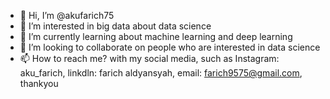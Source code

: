 - 👋 Hi, I’m @akufarich75
- 👀 I’m interested in big data about data science
- 🌱 I’m currently learning about machine learning and deep learning
- 💞️ I’m looking to collaborate on people who are interested in data science
- 📫 How to reach me? with my social media, such as Instagram: aku_farich, linkdln: farich aldyansyah, email: farich9575@gmail.com, thankyou

<!---
akufarich75/akufarich75 is a ✨ special ✨ repository because its `README.md` (this file) appears on your GitHub profile.
You can click the Preview link to take a look at your changes.
--->

